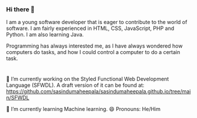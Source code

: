 ### Hi there 👋
I am a young software developer that is eager to contribute to the world of software. I am fairly experienced in HTML, CSS, JavaScript, PHP and Python. I am also learning Java.

Programming has always interested me, as I have always wondered how computers do tasks, and how I could control a computer to do a certain task.
#
🔭 I’m currently working on the Styled Functional Web Development Language (SFWDL). A draft version of it can be found at:
https://github.com/sasindumaheepala/sasindumaheepala.github.io/tree/main/SFWDL

🌱 I’m currently learning Machine learning.
😄 Pronouns: He/Him
<!--
**sasindumaheepala/sasindumaheepala** is a ✨ _special_ ✨ repository because its `README.md` (this file) appears on your GitHub profile.

Here are some ideas to get you started:

- 🔭 I’m currently working on ...
- 🌱 I’m currently learning ...
- 👯 I’m looking to collaborate on ...
- 🤔 I’m looking for help with ...
- 💬 Ask me about ...
- 📫 How to reach me: ...
- 😄 Pronouns: ...
- ⚡ Fun fact: ...
-->
